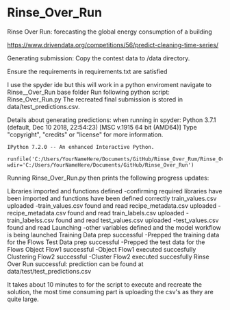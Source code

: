 # Rinse_Over_Run
Rinse Over Run:
forecasting the global energy consumption of a building

https://www.drivendata.org/competitions/56/predict-cleaning-time-series/

Generating submission:
Copy the contest data to /data directory.

Ensure the requirements in requirements.txt are satisfied

I use the spyder ide but this will work in a python enviroment 
navigate to Rinse__Over_Run base folder
Run following python script:
Rinse_Over_Run.py
The recreated final submission is stored in data/test_predictions.csv.


Details about generating predictions:
when running in spyder:
    Python 3.7.1 (default, Dec 10 2018, 22:54:23) [MSC v.1915 64 bit (AMD64)]
    Type "copyright", "credits" or "license" for more information.

    IPython 7.2.0 -- An enhanced Interactive Python.

    runfile('C:/Users/YourNameHere/Documents/GitHub/Rinse_Over_Rum/Rinse_Over_Run.py', wdir='C:/Users/YourNameHere/Documents/GitHub/Rinse_Over_Run')

Running Rinse_Over_Run.py then prints the following progress updates:

Libraries imported and functions defined    -confirming required libraries have been imported and functions have been defined correctly 
train_values.csv uploaded                   -train_values.csv found and read
recipe_metadata.csv uploaded                -recipe_metadata.csv found and read
train_labels.csv uploaded                   -train_labelss.csv found and read
test_values.csv uploaded                    -test_values.csv found and read
Launching                                   -other variables defined and the model workflow is being launched
Training Data prep successful               -Prepped the training data for the Flows 
Test Data prep successful                   -Prepped the test data for the Flows
Object Flow1 successful                     -Object Flow1 executed succesfully
Clustering Flow2 successful                 -Cluster Flow2 executed succesfully
Rinse Over Run successful: prediction can be found at data/test/test_predictions.csv 

It takes about 10 minutes to for the script to execute  and recreate the solution, the most time consuming part is uploading the csv's as they are quite large.

